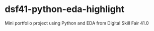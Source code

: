 # dsf41-python-eda-highlight
Mini portfolio project using Python and EDA from Digital Skill Fair 41.0
